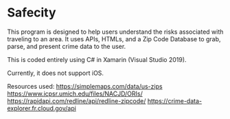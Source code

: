 # Safecity

This program is designed to help users understand the risks associated with traveling to an area.
It uses APIs, HTMLs, and a Zip Code Database to grab, parse, and present crime data to the user.

This is coded entirely using C# in Xamarin (Visual Studio 2019).

Currently, it does not support iOS.

Resources used:
  https://simplemaps.com/data/us-zips
  https://www.icpsr.umich.edu/files/NACJD/ORIs/
  https://rapidapi.com/redline/api/redline-zipcode/
  https://crime-data-explorer.fr.cloud.gov/api
